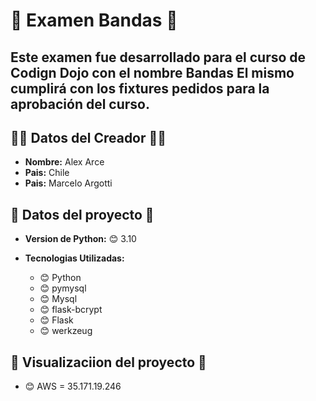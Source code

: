 # 🏪 Examen Bandas 🏪
Este examen fue desarrollado para el curso de Codign Dojo con el nombre **Bandas** El mismo cumplirá con los fixtures pedidos para la aprobación del curso.
---
## 👨‍💻 Datos del Creador 👨‍💻

* **Nombre:** Alex Arce
* **Pais:** Chile
* **Pais:** Marcelo Argotti

## 📁 Datos del proyecto 📁

* **Version de Python:** 😊 3.10

* **Tecnologias Utilizadas:**

  * 😊 Python
  * 😊 pymysql
  * 😊 Mysql
  * 😊 flask-bcrypt
  * 😊 Flask
  * 😊 werkzeug

## 📁 Visualizaciion del proyecto 📁

  * 😊 AWS = 35.171.19.246




